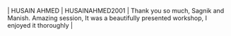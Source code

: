 | HUSAIN AHMED | HUSAINAHMED2001 | Thank you so much, Sagnik and Manish. Amazing session, It was a beautifully presented workshop, I enjoyed it thoroughly |
